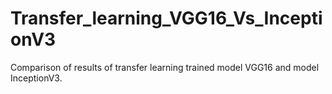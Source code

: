 # Transfer_learning_VGG16_Vs_InceptionV3
Comparison of results of transfer learning trained model VGG16 and  model InceptionV3.
